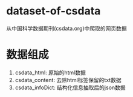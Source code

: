 # dataset-of-csdata
从中国科学数据期刊(csdata.org)中爬取的网页数据

# 数据组成
1. csdata_html: 原始的html数据
2. csdata_content: 去除html标签保留的txt数据
3. csdata_infoDict: 结构化信息抽取后的json数据

